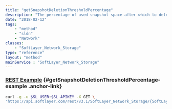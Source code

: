 ```yaml
---
title: "getSnapshotDeletionThresholdPercentage"
description: "The percentage of used snapshot space after which to delete automated snapshots."
date: "2018-02-12"
tags:
    - "method"
    - "sldn"
    - "Network"
classes:
    - "SoftLayer_Network_Storage"
type: "reference"
layout: "method"
mainService : "SoftLayer_Network_Storage"
---
```


### [REST Example](#getSnapshotDeletionThresholdPercentage-example) <a href="/article/rest/"><i class="fas fa-question"></i></a> {#getSnapshotDeletionThresholdPercentage-example .anchor-link} 
```bash
curl -g -u $SL_USER:$SL_APIKEY -X GET \
'https://api.softlayer.com/rest/v3.1/SoftLayer_Network_Storage/{SoftLayer_Network_StorageID}/getSnapshotDeletionThresholdPercentage'
```
